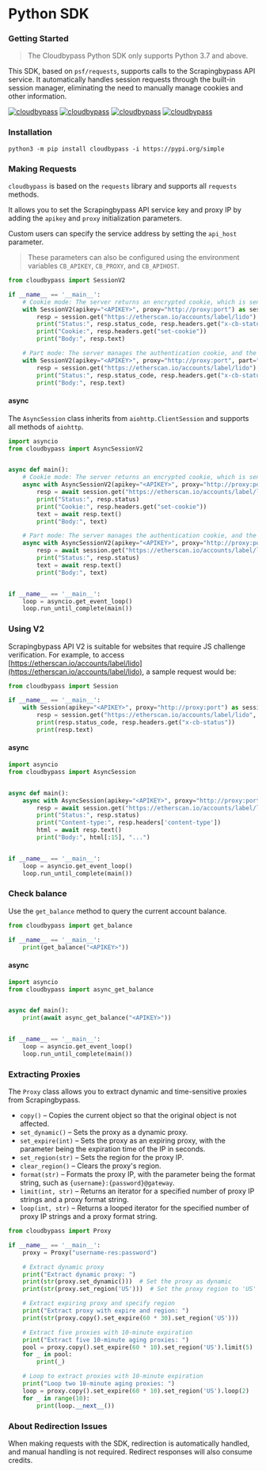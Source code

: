 # Python SDK

### Getting Started

> The Cloudbypass Python SDK only supports Python 3.7 and above.

This SDK, based on `psf/requests`, supports calls to the Scrapingbypass API service. It automatically handles session
requests through the built-in session manager, eliminating the need to manually manage cookies and other information.

[![cloudbypass](https://img.shields.io/pypi/pyversions/cloudbypass)](https://pypi.org/project/cloudbypass/)
[![cloudbypass](https://img.shields.io/pypi/v/cloudbypass)](https://pypi.org/project/cloudbypass/)
[![cloudbypass](https://img.shields.io/pypi/dd/cloudbypass)](https://pypi.org/project/cloudbypass/#files)
[![cloudbypass](https://img.shields.io/pypi/wheel/cloudbypass)](https://pypi.org/project/cloudbypass/)

### Installation

```shell
python3 -m pip install cloudbypass -i https://pypi.org/simple
```

### Making Requests

`cloudbypass` is based on the `requests` library and supports all `requests` methods.

It allows you to set the Scrapingbypass API service key and proxy IP by adding the `apikey` and `proxy` initialization
parameters.

Custom users can specify the service address by setting the `api_host` parameter.

> These parameters can also be configured using the environment variables `CB_APIKEY`, `CB_PROXY`, and `CB_APIHOST`.

```python
from cloudbypass import SessionV2

if __name__ == '__main__':
    # Cookie mode: The server returns an encrypted cookie, which is sent by the client for authentication in the next request.
    with SessionV2(apikey="<APIKEY>", proxy="http://proxy:port") as session:
        resp = session.get("https://etherscan.io/accounts/label/lido")
        print("Status:", resp.status_code, resp.headers.get("x-cb-status"))
        print("Cookie:", resp.headers.get("set-cookie"))
        print("Body:", resp.text)

    # Part mode: The server manages the authentication cookie, and the client only needs to control the part parameter.
    with SessionV2(apikey="<APIKEY>", proxy="http://proxy:port", part="0") as session:
        resp = session.get("https://etherscan.io/accounts/label/lido")
        print("Status:", resp.status_code, resp.headers.get("x-cb-status"))
        print("Body:", resp.text)
```

#### async

The `AsyncSession` class inherits from `aiohttp.ClientSession` and supports all methods of `aiohttp`.

```python
import asyncio
from cloudbypass import AsyncSessionV2


async def main():
    # Cookie mode: The server returns an encrypted cookie, which is sent by the client for authentication in the next request.
    async with AsyncSessionV2(apikey="<APIKEY>", proxy="http://proxy:port") as session:
        resp = await session.get("https://etherscan.io/accounts/label/lido")
        print("Status:", resp.status)
        print("Cookie:", resp.headers.get("set-cookie"))
        text = await resp.text()
        print("Body:", text)

    # Part mode: The server manages the authentication cookie, and the client only needs to control the part parameter.
    async with AsyncSessionV2(apikey="<APIKEY>", proxy="http://proxy:port", part="0") as session:
        resp = await session.get("https://etherscan.io/accounts/label/lido")
        print("Status:", resp.status)
        text = await resp.text()
        print("Body:", text)


if __name__ == '__main__':
    loop = asyncio.get_event_loop()
    loop.run_until_complete(main())
```

### Using V2

Scrapingbypass API V2 is suitable for websites that require JS challenge verification. For example, to
access [https://etherscan.io/accounts/label/lido](https://etherscan.io/accounts/label/lido), a sample request would be:

```python
from cloudbypass import Session

if __name__ == '__main__':
    with Session(apikey="<APIKEY>", proxy="http://proxy:port") as session:
        resp = session.get("https://etherscan.io/accounts/label/lido", part="0")
        print(resp.status_code, resp.headers.get("x-cb-status"))
        print(resp.text)
```

#### async

```python
import asyncio
from cloudbypass import AsyncSession


async def main():
    async with AsyncSession(apikey="<APIKEY>", proxy="http://proxy:port") as session:
        resp = await session.get("https://etherscan.io/accounts/label/lido", part="0")
        print("Status:", resp.status)
        print("Content-type:", resp.headers['content-type'])
        html = await resp.text()
        print("Body:", html[:15], "...")


if __name__ == '__main__':
    loop = asyncio.get_event_loop()
    loop.run_until_complete(main())
```

### Check balance

Use the `get_balance` method to query the current account balance.

```python
from cloudbypass import get_balance

if __name__ == '__main__':
    print(get_balance("<APIKEY>"))

```

#### async

```python
import asyncio
from cloudbypass import async_get_balance


async def main():
    print(await async_get_balance("<APIKEY>"))


if __name__ == '__main__':
    loop = asyncio.get_event_loop()
    loop.run_until_complete(main())

```

### Extracting Proxies

The `Proxy` class allows you to extract dynamic and time-sensitive proxies from Scrapingbypass.

+ `copy()` – Copies the current object so that the original object is not affected.
+ `set_dynamic()` – Sets the proxy as a dynamic proxy.
+ `set_expire(int)` – Sets the proxy as an expiring proxy, with the parameter being the expiration time of the IP in
  seconds.
+ `set_region(str)` – Sets the region for the proxy IP.
+ `clear_region()` – Clears the proxy's region.
+ `format(str)` – Formats the proxy IP, with the parameter being the format string, such
  as `{username}:{password}@gateway`.
+ `limit(int, str)` – Returns an iterator for a specified number of proxy IP strings and a proxy format string.
+ `loop(int, str)` – Returns a looped iterator for the specified number of proxy IP strings and a proxy format string.

```python
from cloudbypass import Proxy

if __name__ == '__main__':
    proxy = Proxy("username-res:password")

    # Extract dynamic proxy
    print("Extract dynamic proxy: ")
    print(str(proxy.set_dynamic()))  # Set the proxy as dynamic
    print(str(proxy.set_region('US')))  # Set the proxy region to 'US'

    # Extract expiring proxy and specify region
    print("Extract proxy with expire and region: ")
    print(str(proxy.copy().set_expire(60 * 30).set_region('US')))

    # Extract five proxies with 10-minute expiration
    print("Extract five 10-minute aging proxies: ")
    pool = proxy.copy().set_expire(60 * 10).set_region('US').limit(5)
    for _ in pool:
        print(_)

    # Loop to extract proxies with 10-minute expiration
    print("Loop two 10-minute aging proxies: ")
    loop = proxy.copy().set_expire(60 * 10).set_region('US').loop(2)
    for _ in range(10):
        print(loop.__next__()) 
```

### About Redirection Issues

When making requests with the SDK, redirection is automatically handled, and manual handling is not required. Redirect
responses will also consume credits.